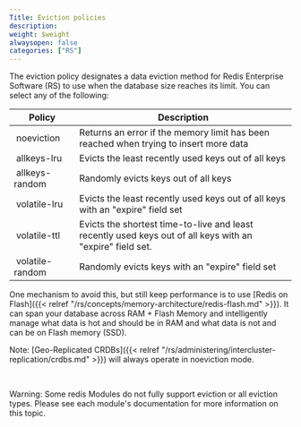 ```yaml
---
Title: Eviction policies
description: 
weight: $weight
alwaysopen: false
categories: ["RS"]
---
```

The eviction policy designates a data eviction method for Redis
Enterprise Software (RS) to use when the database size reaches its
limit. You can select any of the following:

| **Policy** | **Description** |
|------------|-----------------|
|  noeviction | Returns an error if the memory limit has been reached when trying to insert more data |
|  allkeys-lru | Evicts the least recently used keys out of all keys |
|  allkeys-random | Randomly evicts keys out of all keys |
|  volatile-lru | Evicts the least recently used keys out of all keys with an "expire" field set |
|  volatile-ttl | Evicts the shortest time-to-live and least recently used keys out of all keys with an "expire" field set. |
|  volatile-random | Randomly evicts keys with an "expire" field set |

One mechanism to avoid this, but still keep performance is to use [Redis
on
Flash]({{< relref "/rs/concepts/memory-architecture/redis-flash.md" >}}).
It can span your database across RAM + Flash Memory and intelligently
manage what data is hot and should be in RAM and what data is not and
can be on Flash memory (SSD).

Note: [Geo-Replicated
CRDBs]({{< relref "/rs/administering/intercluster-replication/crdbs.md" >}})
will always operate in noeviction mode.

 

Warning: Some redis Modules do not fully support eviction or all
eviction types. Please see each module's documentation for more
information on this topic.
